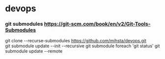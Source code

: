 # devops

### git submodules https://git-scm.com/book/en/v2/Git-Tools-Submodules
  git clone --recurse-submodules https://github.com/mihsta/devops.git  
  git submodule update --init --recursive 
  git submodule foreach 'git status'
  git submodule update --remote
  
  
